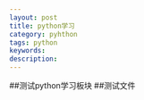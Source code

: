 ```yaml
---
layout: post
title: python学习
category: pyhthon
tags: python
keywords: 
description: 
---
```


##测试python学习板块
##测试文件